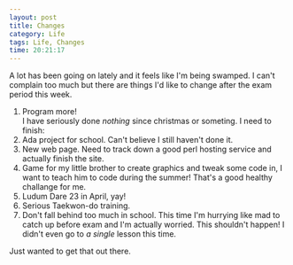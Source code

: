 ```yaml
---
layout: post
title: Changes
category: Life
tags: Life, Changes
time: 20:21:17
---
```



A lot has been going on lately and it feels like I'm being swamped. I can't complain too much but there are things I'd like to change after the exam period this week.


1. Program more!  
I have seriously done *nothing* since christmas or someting. I need to finish:  
  1. Ada project for school. Can't believe I still haven't done it.
  1. New web page. Need to track down a good perl hosting service and actually finish the site.
  1. Game for my little brother to create graphics and tweak some code in, I want to teach him to code during the summer! That's a good healthy challange for me.
  1. Ludum Dare 23 in April, yay!  
1. Serious Taekwon-do training.
1. Don't fall behind too much in school.  This time I'm hurrying like mad to catch up before exam and I'm actually worried. This shouldn't happen! I didn't even go to *a single* lesson this time.

Just wanted to get that out there.

